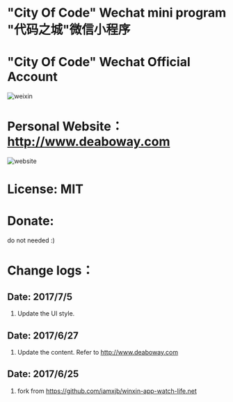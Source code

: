 # "City Of Code" Wechat mini program   "代码之城"微信小程序


# "City Of Code" Wechat Official Account

![weixin](http://www.deaboway.com/pubimgs/qrcode-wechat.jpg) 


# Personal Website：http://www.deaboway.com

![website](http://www.deaboway.com/pubimgs/qrcode-web.jpg) 


# License: MIT


# Donate:

do not needed :)


# Change logs：

## Date: 2017/7/5

1. Update the UI style.

## Date: 2017/6/27

1. Update the content. Refer to http://www.deaboway.com

## Date: 2017/6/25

1. fork from https://github.com/iamxjb/winxin-app-watch-life.net